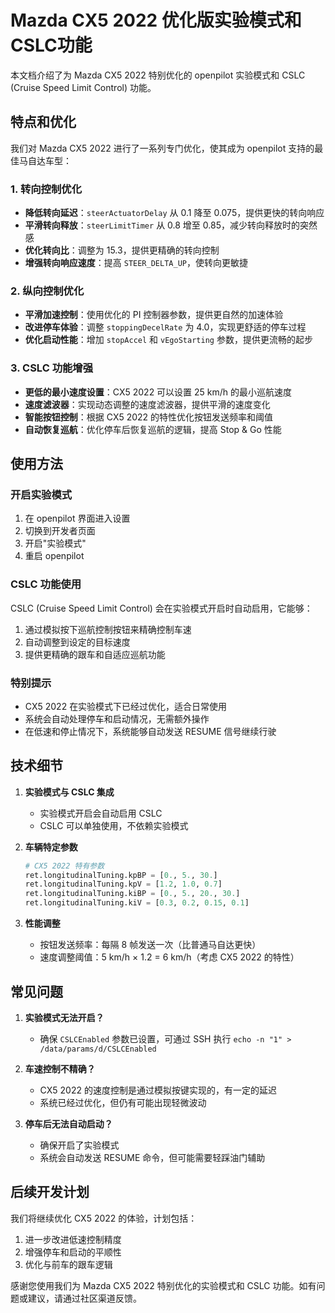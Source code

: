 # Mazda CX5 2022 优化版实验模式和CSLC功能

本文档介绍了为 Mazda CX5 2022 特别优化的 openpilot 实验模式和 CSLC (Cruise Speed Limit Control) 功能。

## 特点和优化

我们对 Mazda CX5 2022 进行了一系列专门优化，使其成为 openpilot 支持的最佳马自达车型：

### 1. 转向控制优化

- **降低转向延迟**：`steerActuatorDelay` 从 0.1 降至 0.075，提供更快的转向响应
- **平滑转向释放**：`steerLimitTimer` 从 0.8 增至 0.85，减少转向释放时的突然感
- **优化转向比**：调整为 15.3，提供更精确的转向控制
- **增强转向响应速度**：提高 `STEER_DELTA_UP`，使转向更敏捷

### 2. 纵向控制优化

- **平滑加速控制**：使用优化的 PI 控制器参数，提供更自然的加速体验
- **改进停车体验**：调整 `stoppingDecelRate` 为 4.0，实现更舒适的停车过程
- **优化启动性能**：增加 `stopAccel` 和 `vEgoStarting` 参数，提供更流畅的起步

### 3. CSLC 功能增强

- **更低的最小速度设置**：CX5 2022 可以设置 25 km/h 的最小巡航速度
- **速度滤波器**：实现动态调整的速度滤波器，提供平滑的速度变化
- **智能按钮控制**：根据 CX5 2022 的特性优化按钮发送频率和阈值
- **自动恢复巡航**：优化停车后恢复巡航的逻辑，提高 Stop & Go 性能

## 使用方法

### 开启实验模式

1. 在 openpilot 界面进入设置
2. 切换到开发者页面
3. 开启"实验模式"
4. 重启 openpilot

### CSLC 功能使用

CSLC (Cruise Speed Limit Control) 会在实验模式开启时自动启用，它能够：

1. 通过模拟按下巡航控制按钮来精确控制车速
2. 自动调整到设定的目标速度
3. 提供更精确的跟车和自适应巡航功能

### 特别提示

- CX5 2022 在实验模式下已经过优化，适合日常使用
- 系统会自动处理停车和启动情况，无需额外操作
- 在低速和停止情况下，系统能够自动发送 RESUME 信号继续行驶

## 技术细节

1. **实验模式与 CSLC 集成**
   - 实验模式开启会自动启用 CSLC
   - CSLC 可以单独使用，不依赖实验模式

2. **车辆特定参数**
   ```python
   # CX5 2022 特有参数
   ret.longitudinalTuning.kpBP = [0., 5., 30.]
   ret.longitudinalTuning.kpV = [1.2, 1.0, 0.7]
   ret.longitudinalTuning.kiBP = [0., 5., 20., 30.]
   ret.longitudinalTuning.kiV = [0.3, 0.2, 0.15, 0.1]
   ```

3. **性能调整**
   - 按钮发送频率：每隔 8 帧发送一次（比普通马自达更快）
   - 速度调整阈值：5 km/h × 1.2 = 6 km/h（考虑 CX5 2022 的特性）

## 常见问题

1. **实验模式无法开启？**
   - 确保 `CSLCEnabled` 参数已设置，可通过 SSH 执行 `echo -n "1" > /data/params/d/CSLCEnabled`

2. **车速控制不精确？**
   - CX5 2022 的速度控制是通过模拟按键实现的，有一定的延迟
   - 系统已经过优化，但仍有可能出现轻微波动

3. **停车后无法自动启动？**
   - 确保开启了实验模式
   - 系统会自动发送 RESUME 命令，但可能需要轻踩油门辅助

## 后续开发计划

我们将继续优化 CX5 2022 的体验，计划包括：

1. 进一步改进低速控制精度
2. 增强停车和启动的平顺性
3. 优化与前车的跟车逻辑

感谢您使用我们为 Mazda CX5 2022 特别优化的实验模式和 CSLC 功能。如有问题或建议，请通过社区渠道反馈。
